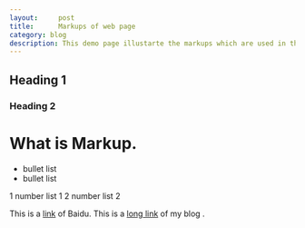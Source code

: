 ```yaml
---
layout:     post
title:      Markups of web page
category: blog
description: This demo page illustarte the markups which are used in this blog. 
---
```


## Heading 1
### Heading 2

# What is Markup.

* bullet list 
* bullet list 

1 number list 1
2 number list 2

This is a [link] of Baidu.
This is a [long link][1] of my blog .

[link]: http://www.baidu.com "home page of baidu"
[1]: http://www.wjian.cn "my blog"
